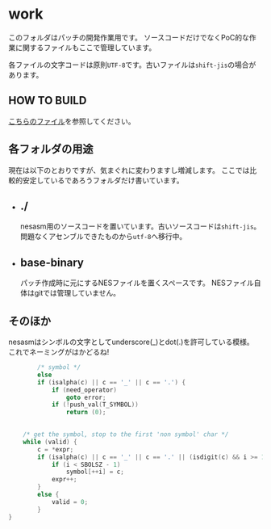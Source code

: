 work
====

このフォルダはパッチの開発作業用です。
ソースコードだけでなくPoC的な作業に関するファイルもここで管理しています。

各ファイルの文字コードは原則`UTF-8`です。古いファイルは`shift-jis`の場合があります。

## HOW TO BUILD
[こちらのファイル](./BUILDING.md)を参照してください。

## 各フォルダの用途
現在は以下のとおりですが、気まぐれに変わりますし増減します。
ここでは比較的安定しているであろうフォルダだけ書いています。

-   ## ./
    nesasm用のソースコードを置いています。古いソースコードは`shift-jis`。
    問題なくアセンブルできたものから`utf-8`へ移行中。
    
-   ## base-binary
    パッチ作成時に元にするNESファイルを置くスペースです。
    NESファイル自体はgitでは管理していません。

## そのほか
nesasmはシンボルの文字としてunderscore(_)とdot(.)を許可している模様。
これでネーミングがはかどるね!

```c
		/* symbol */
		else
		if (isalpha(c) || c == '_' || c == '.') {
			if (need_operator)
				goto error;
			if (!push_val(T_SYMBOL))
				return (0);
				
```
```C
	/* get the symbol, stop to the first 'non symbol' char */
	while (valid) {
		c = *expr;
		if (isalpha(c) || c == '_' || c == '.' || (isdigit(c) && i >= 1)) {
			if (i < SBOLSZ - 1)
				symbol[++i] = c;
			expr++;
		}
		else {
			valid = 0;
		}
}
```
